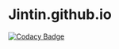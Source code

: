 # Jintin.github.io
[![Codacy Badge](https://api.codacy.com/project/badge/Grade/7555902c532941b4994cb60a3448170b)](https://app.codacy.com/app/Jintin/Jintin.github.io?utm_source=github.com&utm_medium=referral&utm_content=Jintin/Jintin.github.io&utm_campaign=badger)